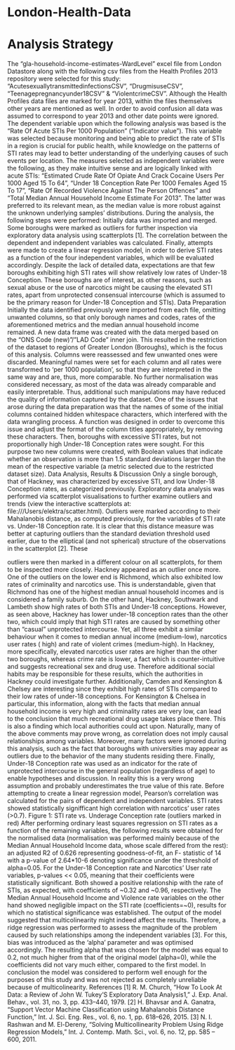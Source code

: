 # London-Health-Data
# Analysis Strategy
The “gla-household-income-estimates-WardLevel” excel file from London Datastore along with the following csv files from the Health Profiles 2013 repository were selected for this study: “AcutesexuallytransmittedinfectionsCSV”, “DrugmisuseCSV”, “Teenagepregnancyunder18CSV” & “ViolentcrimeCSV”. Although the Health Profiles data files are marked for year 2013, within the files themselves other years are mentioned as well. In order to avoid confusion all data was assumed to correspond to year 2013 and other date points were ignored.
The dependent variable upon which the following analysis was based is the “Rate Of Acute STIs Per 1000 Population” (”Indicator value”). This variable was selected because monitoring and being able to predict the rate of STIs in a region is crucial for public health, while knowledge on the patterns of STI rates may lead to better understanding of the underlying causes of such events per location. The measures selected as independent variables were the following, as they make intuitive sense and are logically linked with acute STIs: “Estimated Crude Rate Of Opiate And Crack Cocaine Users Per 1000 Aged 15 To 64”, “Under 18 Conception Rate Per 1000 Females Aged 15 To 17”, “Rate Of Recorded Violence Against The Person Offences” and “Total Median Annual Household Income Estimate For 2013”. The latter was preferred to its relevant mean, as the median value is more robust against the unknown underlying samples’ distributions.
During the analysis, the following steps were performed: Initially data was imported and merged. Some boroughs were marked as outliers for further inspection via exploratory data analysis using scatterplots [1]. The correlation between the dependent and independent variables was calculated. Finally, attempts were made to create a linear regression model, in order to derive STI rates as a function of the four independent variables, which will be evaluated accordingly.
Despite the lack of detailed data, expectations are that few boroughs exhibiting high STI rates will show relatively low rates of Under-18 Conception. These boroughs are of interest, as other reasons, such as sexual abuse or the use of narcotics might be causing the elevated STI rates, apart from unprotected consensual intercourse (which is assumed to be the primary reason for Under-18 Conception and STIs).
Data Preparation
Initially the data identified previously were imported from each file, omitting unwanted columns, so that only borough names and codes, rates of the aforementioned metrics and the median annual household income remained. A new data frame was created with the data merged based on the “ONS Code (new)”/”LAD Code” inner join. This resulted in the restriction of the dataset to regions of Greater London (Boroughs), which is the focus of this analysis. Columns were reassessed and few unwanted ones were discarded. Meaningful names were set for each column and all rates were transformed to ‘per 1000 population’, so that they are interpreted in the same way and are, thus, more comparable. No further normalisation was considered necessary, as most of the data was already comparable and easily interpretable. Thus, additional such manipulations may have reduced the quality of information captured by the dataset.
One of the issues that arose during the data preparation was that the names of some of the initial columns contained hidden whitespace characters, which interfered with the data wrangling process. A function was designed in order to overcome this issue and adjust the format of the column titles appropriately, by removing these characters.
Then, boroughs with excessive STI rates, but not proportionally high Under-18 Conception rates were sought. For this purpose two new columns were created, with Boolean values that indicate whether an observation is more than 1.5 standard deviations larger than the mean of the respective variable (a metric selected due to the restricted dataset size).
Data Analysis, Results & Discussion
Only a single borough, that of Hackney, was characterized by excessive STI, and low Under-18 Conception rates, as categorized previously. Exploratory data analysis was performed via scatterplot visualisations to further examine outliers and trends (view the interactive scatterplots at: file:///Users/elektra/scatter.html). Outliers were marked according to their Mahalanobis distance, as computed previously, for the variables of STI rate vs. Under-18 Conception rate. It is clear that this distance measure was better at capturing outliers than the standard deviation threshold used earlier, due to the elliptical (and not spherical) structure of the observations in the scatterplot [2]. These
 
outliers were then marked in a different colour on all scatterplots, for them to be inspected more closely. Hackney appeared as an outlier once more.
One of the outliers on the lower end is Richmond, which also exhibited low rates of criminality and narcotics use. This is understandable, given that Richmond has one of the highest median annual household incomes and is considered a family suburb. On the other hand, Hackney, Southwark and Lambeth show high rates of both STIs and Under-18 conceptions. However, as seen above, Hackney has lower under-18 conception rates than the other two, which could imply that high STI rates are caused by something other than “casual” unprotected intercourse. Yet, all three exhibit a similar behaviour when it comes to median annual income (medium-low), narcotics user rates ( high) and rate of violent crimes (medium-high). In Hackney, more specifically, elevated narcotics user rates are higher than the other two boroughs, whereas crime rate is lower, a fact which is counter-intuitive and suggests recreational sex and drug use. Therefore additional social habits may be responsible for
these results, which the authorities in Hackney could investigate further. Additionally, Camden and Kensington & Chelsey are interesting since they exhibit high rates of STIs compared to their low rates of under-18 conceptions. For Kensington & Chelsea in particular, this information, along with the facts that median annual household income is very high and criminality rates are very low, can lead to the conclusion that much recreational drug usage takes place there. This is also a finding which local authorities could act upon.
Naturally, many of the above comments may prove wrong, as correlation does not imply causal relationships among variables. Moreover, many factors were ignored during this analysis, such as the fact that boroughs with universities may appear as outliers due to the behavior of the many students residing there. Finally, Under-18 Conception rate was used as an indicator for the rate of unprotected
intercourse in the general population (regardless of age) to enable hypotheses and discussion. In reality this is a very wrong assumption and probably underestimates the true value of this rate. Before attempting to create a linear regression model, Pearson’s correlation was calculated for the pairs of dependent and independent variables. STI rates showed statistically signifficant high correlation with narcotics’ user rates (>0.7).
 Figure 1: STI rate vs. Underage Conception rate (outliers marked in red)
  After performing ordinary least squares regression on STI
 rates as a function of the remaining variables, the following results were obtained for the normalised data (normalisation was performed mainly because of the Median Annual Household Income data, whose scale differed from the rest): an adjusted R2 of 0.626 representing goodness-of-fit, an F- statistic of 14 with a p-value of 2.64*10-6 denoting significance under the threshold of alpha=0.05. For the Under-18 Conception rate and Narcotics’ User rate variables, p-values << 0.05, meaning that their coefficients were statistically significant. Both showed a positive relationship with the rate of STIs, as expected, with coefficients of ~0.32 and ~0.96, respectively. The Median Annual Household Income and Violence rate variables on the other hand showed negligible impact on the STI rate (coefficients=~0), results for which no statistical significance was established. The output of the model suggested that multicolinearity might indeed affect the results. Therefore, a ridge regression was performed to assess the magnitude of the problem caused by such relationships among the independent variables [3]. For this, bias was introduced as the ‘alpha’ parameter and was optimised accordingly. The resulting alpha that was chosen for the model was equal to 0.2, not much higher from that of the original model (alpha=0), while the coefficients did not vary much either, compared to the first model. In conclusion the model was considered to perform well enough for the purposes
 of this study and was not rejected as completely unreliable because of multicolinearity.
References
[1] R. M. Church, “How To Look At Data: a Review of John W. Tukey’S Exploratory Data Analysis1,” J. Exp. Anal. Behav., vol. 31, no. 3, pp. 433–440, 1979.
[2] H. Bhavsar and A. Ganatra, “Support Vector Machine Classification using Mahalanobis Distance Function,” Int. J. Sci. Eng. Res., vol. 6, no. 1, pp. 618–626, 2015.
[3] N. I. Rashwan and M. El-Dereny, “Solving Multicollinearity Problem Using Ridge Regression Models,” Int. J. Contemp. Math. Sci., vol. 6, no. 12, pp. 585 – 600, 2011.
